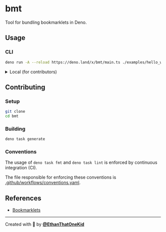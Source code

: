 # bmt

Tool for bundling bookmarklets in Deno.

## Usage

### CLI

```bash
deno run -A --reload https://deno.land/x/bmt/main.ts ./examples/hello_world/main.ts
```

<details>
<summary>Local (for contributors)</summary>

```bash
deno run -A --reload ./main.ts ./examples/hello_world/main.ts
```

</details>

## Contributing

### Setup

```bash
git clone
cd bmt
```

### Building

```bash
deno task generate
```

### Conventions

The usage of `deno task fmt` and `deno task lint` is enforced by continuous integration (CI).

The file responsible for enforcing these conventions is [.github/workflows/conventions.yaml](.github/workflows/conventions.yaml).

## References

- [Bookmarklets](https://en.wikipedia.org/wiki/Bookmarklet)

---

Created with 💖 by [**@EthanThatOneKid**](https://etok.codes/)
